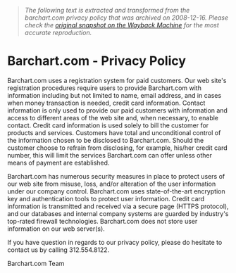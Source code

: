 > *The following text is extracted and transformed from the barchart.com privacy policy that was archived on 2008-12-16. Please check the [original snapshot on the Wayback Machine](https://web.archive.org/web/20081216232710id_/http%3A//www2.barchart.com/privacy.asp) for the most accurate reproduction.*

# Barchart.com - Privacy Policy

Barchart.com uses a registration system for paid customers. Our web site's registration procedures require users to provide Barchart.com with information including but not limited to name, email address, and in cases when money transaction is needed, credit card information. Contact information is only used to provide our paid customers with information and access to different areas of the web site and, when necessary, to enable contact. Credit card information is used solely to bill the customer for products and services. Customers have total and unconditional control of the information chosen to be disclosed to Barchart.com. Should the customer choose to refrain from disclosing, for example, his/her credit card number, this will limit the services Barchart.com can offer unless other means of payment are established. 

Barchart.com has numerous security measures in place to protect users of our web site from misuse, loss, and/or alteration of the user information under our company control. Barchart.com uses state-of-the-art encryption key and authentication tools to protect user information. Credit card information is transmitted and received via a secure page (HTTPS protocol), and our databases and internal company systems are guarded by industry's top-rated firewall technologies. Barchart.com does not store user information on our web server(s).

If you have question in regards to our privacy policy, please do hesitate to contact us by calling 312.554.8122.

Barchart.com Team 

